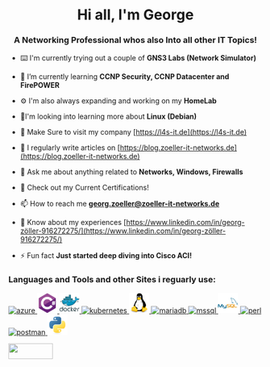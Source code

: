 <h1 align="center">Hi all, I'm George</h1>
<h3 align="center">A Networking Professional whos also Into all other IT Topics!</h3>

- ⌨️ I'm currently trying out a couple of **GNS3 Labs (Network Simulator)**

- 🌱 I’m currently learning **CCNP Security, CCNP Datacenter and FirePOWER**

- ⚙️ I'm also always expanding and working on my **HomeLab**

- 🔎I'm looking into learning more about **Linux (Debian)**

- 🛜 Make Sure to visit my company [https://l4s-it.de](https://l4s-it.de)

- 📝 I regularly write articles on [https://blog.zoeller-it-networks.de](https://blog.zoeller-it-networks.de)

- 💬 Ask me about anything related to **Networks, Windows, Firewalls**

- 📧 Check out my Current Certifications!
<!--START_SECTION:badges-->
<!--END_SECTION:badges-->

- 📫 How to reach me **georg.zoeller@zoeller-it-networks.de**

- 📄 Know about my experiences [https://www.linkedin.com/in/georg-zöller-916272275/](https://www.linkedin.com/in/georg-zöller-916272275/)

- ⚡ Fun fact **Just started deep diving into Cisco ACI!**


<h3 align="left">Languages and Tools and other Sites i reguarly use:</h3>
<p align="left"> <a href="https://azure.microsoft.com/en-in/" target="_blank" rel="noreferrer"> <img src="https://www.vectorlogo.zone/logos/microsoft_azure/microsoft_azure-icon.svg" alt="azure" width="40" height="40"/> </a> <a href="https://www.w3schools.com/cs/" target="_blank" rel="noreferrer"> <img src="https://raw.githubusercontent.com/devicons/devicon/master/icons/csharp/csharp-original.svg" alt="csharp" width="40" height="40"/> </a> <a href="https://www.docker.com/" target="_blank" rel="noreferrer"> <img src="https://raw.githubusercontent.com/devicons/devicon/master/icons/docker/docker-original-wordmark.svg" alt="docker" width="40" height="40"/> </a> <a href="https://kubernetes.io" target="_blank" rel="noreferrer"> <img src="https://www.vectorlogo.zone/logos/kubernetes/kubernetes-icon.svg" alt="kubernetes" width="40" height="40"/> </a> <a href="https://www.linux.org/" target="_blank" rel="noreferrer"> <img src="https://raw.githubusercontent.com/devicons/devicon/master/icons/linux/linux-original.svg" alt="linux" width="40" height="40"/> </a> <a href="https://mariadb.org/" target="_blank" rel="noreferrer"> <img src="https://www.vectorlogo.zone/logos/mariadb/mariadb-icon.svg" alt="mariadb" width="40" height="40"/> </a> <a href="https://www.microsoft.com/en-us/sql-server" target="_blank" rel="noreferrer"> <img src="https://www.svgrepo.com/show/303229/microsoft-sql-server-logo.svg" alt="mssql" width="40" height="40"/> </a> <a href="https://www.mysql.com/" target="_blank" rel="noreferrer"> <img src="https://raw.githubusercontent.com/devicons/devicon/master/icons/mysql/mysql-original-wordmark.svg" alt="mysql" width="40" height="40"/> </a> <a href="https://www.perl.org/" target="_blank" rel="noreferrer"> <img src="https://api.iconify.design/logos-perl.svg" alt="perl" width="40" height="40"/> </a> <a href="https://postman.com" target="_blank" rel="noreferrer"> <img src="https://www.vectorlogo.zone/logos/getpostman/getpostman-icon.svg" alt="postman" width="40" height="40"/> </a> <a href="https://www.python.org" target="_blank" rel="noreferrer"> <img src="https://raw.githubusercontent.com/devicons/devicon/master/icons/python/python-original.svg" alt="python" width="40" height="40"/> </a> </p>
<a href="http://www.ipchicken.com">
<img src="http://www.ipchicken.com/images/ipc.gif" width="88" height="31" border="0"></a>


